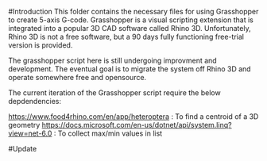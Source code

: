 #Introduction
This folder contains the necessary files for using Grasshopper to create 5-axis G-code.
Grasshopper is a visual scripting extension that is integrated into a popular 3D CAD software called Rhino 3D.
Unfortunately, Rhino 3D is not a free software, but a 90 days fully functioning free-trial version is provided.

The grasshopper script here is still undergoing improvment and development.
The eventual goal is to migrate the system off Rhino 3D and operate somewhere free and opensource. 



The current iteration of the Grasshopper script require the below depdendencies:

https://www.food4rhino.com/en/app/heteroptera : To find a centroid of a 3D geometry
https://docs.microsoft.com/en-us/dotnet/api/system.linq?view=net-6.0 : To collect max/min values in list


#Update

